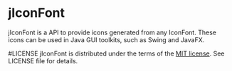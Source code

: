# jIconFont

jIconFont is a API to provide icons generated from any IconFont. These icons can be used in Java GUI toolkits, such as Swing and JavaFX.

#LICENSE
jIconFont is distributed under the terms of the [MIT license](http://opensource.org/licenses/mit-license.html). See LICENSE file for details.


